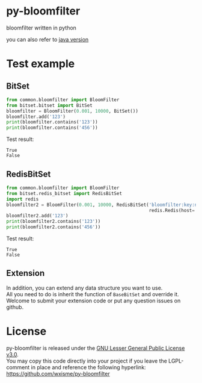 # py-bloomfilter
bloomfilter written in python</br>

you can also refer to [java version](https://github.com/wxisme/bloomfilter)

# Test example

## BitSet

```python
from common.bloomfilter import BloomFilter
from bitset.bitset import BitSet
bloomfilter = BloomFilter(0.001, 10000, BitSet())
bloomfilter.add('123')
print(bloomfilter.contains('123'))
print(bloomfilter.contains('456'))
```
Test result:
```
True
False
```

## RedisBitSet

```python
from common.bloomfilter import BloomFilter
from bitset.redis_bitset import RedisBitSet
import redis
bloomfilter2 = BloomFilter(0.001, 10000, RedisBitSet('bloomfilter:key:name',
                                                     redis.Redis(host='127.0.0.1', port=6379, password='123456')))
bloomfilter2.add('123')
print(bloomfilter2.contains('123'))
print(bloomfilter2.contains('456'))
```
Test result:
```
True
False
```

## Extension

In addition, you can extend any data structure you want to use.</br>
All you need to do is inherit the function of `BaseBitSet` and override it.</br>
Welcome to submit your extension code or put any question issues on github.</br>

# License

py-bloomfilter is released under the [GNU Lesser General Public License v3.0](http://www.gnu.org/licenses/).</br>
You may copy this code directly into your project if you leave the LGPL-comment in place and reference the following hyperlink:
https://github.com/wxisme/py-bloomfilter

